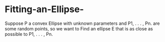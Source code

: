 # Fitting-an-Ellipse-
Suppose P a convex Ellipse with unknown parameters  and  P1, . . . , Pn. are some random points, so we want to Find an ellipse E that is as close as possible to P1, . . . , Pn.
